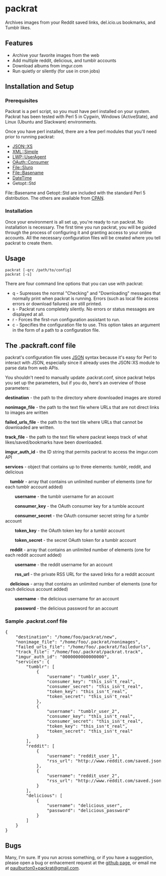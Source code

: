 packrat
=======

Archives images from your Reddit saved links, del.icio.us bookmarks, and Tumblr likes.

## Features

* Archive your favorite images from the web
* Add multiple reddit, delicious, and tumblr accounts
* Download albums from imgur.com
* Run quietly or silently (for use in cron jobs)

## Installation and Setup

### Prerequisites

Packrat is a perl script, so you must have perl installed on your system. Packrat has been tested with Perl 5 in Cygwin, Windows (ActiveState), and Linux (Ubuntu and Slackware) environments.

Once you have perl installed, there are a few perl modules that you'll need prior to running packrat:

* [JSON::XS](http://search.cpan.org/~mlehmann/JSON-XS-3.01/XS.pm)
* [XML::Simple](http://search.cpan.org/~grantm/XML-Simple-2.20/lib/XML/Simple.pm)
* [LWP::UserAgent](http://search.cpan.org/~gaas/libwww-perl-6.05/lib/LWP/UserAgent.pm)
* [OAuth::Consumer](http://search.cpan.org/~mathias/OAuth-Consumer-0.03/lib/OAuth/Consumer.pm)
* [File::Slurp](http://search.cpan.org/~uri/File-Slurp-9999.19/lib/File/Slurp.pm)
* [File::Basename](http://search.cpan.org/~rjbs/perl-5.18.1/lib/File/Basename.pm)
* [DateTime](http://search.cpan.org/~drolsky/DateTime-1.03/lib/DateTime.pm)
* Getopt::Std

File::Basename and Getopt::Std are included with the standard Perl 5 distribution. The others are available from [CPAN](http://search.cpan.org).

### Installation

Once your environment is all set up, you're ready to run packrat. No installation is necessary. The first time you run packrat, you will be guided through the process of configuring it and granting access to your online accounts. All the necessary configuration files will be created where you tell packrat to create them.

## Usage

`packrat [-qrc /path/to/config]`   
`packrat [-s]`

There are four command line options that you can use with packrat:

* q - Supresses the normal "Checking" and "Downloading" messages that normally print when packrat is running. Errors (such as local file access errors or download failures) are still printed.
* s - Packrat runs completely silently. No errors or status messages are displayed at all.
* r - Forces the first-run configuration assistant to run.
* c - Specifies the configuration file to use. This option takes an argument in the form of a path to a configuration file.

## The .packraft.conf file

packrat's configuration file uses [JSON](http://www.json.org/) syntax because it's easy for Perl to interact with JSON, especially since it already uses the JSON::XS module to parse data from web APIs.  

You shouldn't need to manually update .packrat.conf, since packrat helps you set up the parameters, but if you do, here's an overview of those parameters:

**destination** - the path to the directory where downloaded images are stored  

**nonimage_file** - the path to the text file where URLs that are not direct links to images are written  

**failed\_urls\_file** - the path to the text tile where URLs that cannot be downloaded are written.  

**track_file** - the path to the text file where packrat keeps track of what likes/saved/bookmarks have been downloaded.  

**imgur\_auth\_id** - the ID string that permits packrat to access the imgur.com API  

**services** - object that contains up to three elements: tumblr, reddit, and delicious  

&nbsp;&nbsp;&nbsp;&nbsp;**tumblr** - array that contains un unlimited number of elements (one for each tumblr account added)  

&nbsp;&nbsp;&nbsp;&nbsp;&nbsp;&nbsp;&nbsp;&nbsp;**username** - the tumblr username for an account  

&nbsp;&nbsp;&nbsp;&nbsp;&nbsp;&nbsp;&nbsp;&nbsp;**consumer_key** - the OAuth consumer key for a tumble account  

&nbsp;&nbsp;&nbsp;&nbsp;&nbsp;&nbsp;&nbsp;&nbsp;**consumer_secret** - the OAuth consumer secret string for a tumbr account  

&nbsp;&nbsp;&nbsp;&nbsp;&nbsp;&nbsp;&nbsp;&nbsp;**token_key** - the OAuth token key for a tumblr account  

&nbsp;&nbsp;&nbsp;&nbsp;&nbsp;&nbsp;&nbsp;&nbsp;**token_secret** - the secret OAuth token for a tumblr account   

&nbsp;&nbsp;&nbsp;&nbsp;**reddit** - array that contains an unlimited number of elements (one for each reddit account added)  

&nbsp;&nbsp;&nbsp;&nbsp;&nbsp;&nbsp;&nbsp;&nbsp;**username** - the reddit username for an account  

&nbsp;&nbsp;&nbsp;&nbsp;&nbsp;&nbsp;&nbsp;&nbsp;**rss_url** - the private RSS URL for the saved links for a reddit account

&nbsp;&nbsp;&nbsp;&nbsp;**delicious** - array that contains an unlimited number of elements (one for each delicious account added)  

&nbsp;&nbsp;&nbsp;&nbsp;&nbsp;&nbsp;&nbsp;&nbsp;**username** - the delicious username for an account  

&nbsp;&nbsp;&nbsp;&nbsp;&nbsp;&nbsp;&nbsp;&nbsp;**password** - the delicious password for an account

### Sample .packrat.conf file

<pre>
{
    "destination": "/home/foo/packrat/new",
    "nonimage_file": "/home/foo/.packrat/nonimages",
    "failed_urls_file": "/home/foo/.packrat/failedurls",
    "track_file": "/home/foo/.packrat/packrat.track",
    "imgur_auth_id": "0000000000000000",
    "services": {
        "tumblr": [
            {
                "username": "tumblr_user_1",
                "consumer_key": "this_isn't_real",
                "consumer_secret": "this_isn't_real",
                "token_key": "this_isn't_real",
                "token_secret": "this_isn't_real"
            },
            {
                "username": "tumblr_user_2",
                "consumer_key": "this_isn't_real",
                "consumer_secret": "this_isn't_real",
                "token_key": "this_isn't_real",
                "token_secret": "this_isn't_real"
            }
        ],
        "reddit": [
            {
                "username": "reddit_user_1",
                "rss_url": "http://www.reddit.com/saved.json?feed=some_random_alpha_characters&user=reddit_user_1"
            },
            {
                "username": "reddit_user_2",
                "rss_url": "http://www.reddit.com/saved.json?feed=more_random_alpha_characters&user=reddit_user_2"
            }
        ],
        "delicious": [
            {
                "username": "delicious_user",
                "password": "delicious_password"
            }
        ]
    }
}
</pre>

## Bugs

Many, I'm sure. If you run across something, or if you have a suggestion, please open a bug or enhacement request at the [github page](https://github.com/paulburton0/packrat/issues), or email me at <paulburton0+packrat@gmail.com>.
